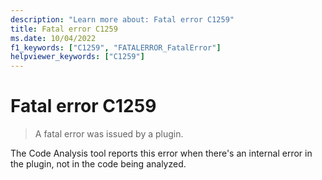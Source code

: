 ```yaml
---
description: "Learn more about: Fatal error C1259"
title: Fatal error C1259
ms.date: 10/04/2022
f1_keywords: ["C1259", "FATALERROR_FatalError"]
helpviewer_keywords: ["C1259"]
---
```

# Fatal error C1259

> A fatal error was issued by a plugin.

The Code Analysis tool reports this error when there's an internal error in the plugin, not in the code being analyzed.
